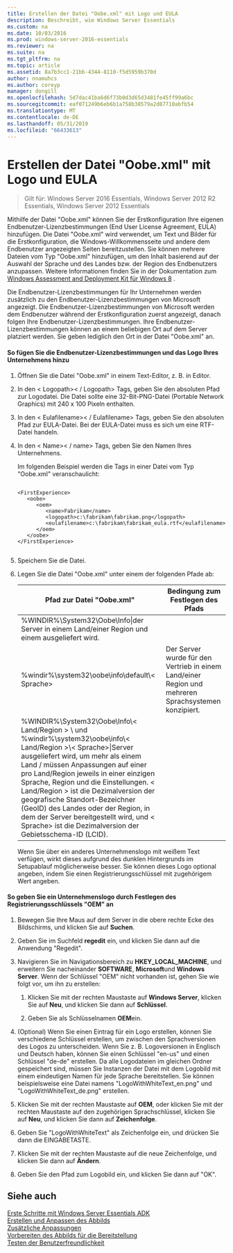 ```yaml
---
title: Erstellen der Datei "Oobe.xml" mit Logo und EULA
description: Beschreibt, wie Windows Server Essentials
ms.custom: na
ms.date: 10/03/2016
ms.prod: windows-server-2016-essentials
ms.reviewer: na
ms.suite: na
ms.tgt_pltfrm: na
ms.topic: article
ms.assetid: 8a7b3cc1-21bb-4344-8110-f5d5959b370d
author: nnamuhcs
ms.author: coreyp
manager: dongill
ms.openlocfilehash: 5d7dac41ba6d6f73b0d3d65d3481fe45ff99a6bc
ms.sourcegitcommit: eaf071249b6eb6b1a758b38579a2d87710abfb54
ms.translationtype: MT
ms.contentlocale: de-DE
ms.lasthandoff: 05/31/2019
ms.locfileid: "66433613"
---
```

# <a name="create-the-oobexml-file-including-logo-and-eula"></a>Erstellen der Datei "Oobe.xml" mit Logo und EULA

>Gilt für: Windows Server 2016 Essentials, Windows Server 2012 R2 Essentials, Windows Server 2012 Essentials

Mithilfe der Datei "Oobe.xml" können Sie der Erstkonfiguration Ihre eigenen Endbenutzer-Lizenzbestimmungen (End User License Agreement, EULA) hinzufügen. Die Datei "Oobe.xml" wird verwendet, um Text und Bilder für die Erstkonfiguration, die Windows-Willkommensseite und andere dem Endbenutzer angezeigten Seiten bereitzustellen. Sie können mehrere Dateien vom Typ "Oobe.xml" hinzufügen, um den Inhalt basierend auf der Auswahl der Sprache und des Landes bzw. der Region des Endbenutzers anzupassen. Weitere Informationen finden Sie in der Dokumentation zum [Windows Assessment and Deployment Kit für Windows 8](https://go.microsoft.com/fwlink/?LinkId=248694) .  
  
 Die Endbenutzer-Lizenzbestimmungen für Ihr Unternehmen werden zusätzlich zu den Endbenutzer-Lizenzbestimmungen von Microsoft angezeigt. Die Endbenutzer-Lizenzbestimmungen von Microsoft werden dem Endbenutzer während der Erstkonfiguration zuerst angezeigt, danach folgen Ihre Endbenutzer-Lizenzbestimmungen. Ihre Endbenutzer-Lizenzbestimmungen können an einem beliebigen Ort auf dem Server platziert werden. Sie geben lediglich den Ort in der Datei "Oobe.xml" an.  
  
#### <a name="to-add-your-company-eula-and-logo"></a>So fügen Sie die Endbenutzer-Lizenzbestimmungen und das Logo Ihres Unternehmens hinzu  
  
1. Öffnen Sie die Datei "Oobe.xml" in einem Text-Editor, z. B. in Editor.  
  
2. In den < Logopath\>< / Logopath\> Tags, geben Sie den absoluten Pfad zur Logodatei. Die Datei sollte eine 32-Bit-PNG-Datei (Portable Network Graphics) mit 240 x 100 Pixeln enthalten.  
  
3. In den < Eulafilename\>< / Eulafilename\> Tags, geben Sie den absoluten Pfad zur EULA-Datei. Bei der EULA-Datei muss es sich um eine RTF-Datei handeln.  
  
4. In den < Name\>< / name\> Tags, geben Sie den Namen Ihres Unternehmens.  
  
    Im folgenden Beispiel werden die Tags in einer Datei vom Typ "Oobe.xml" veranschaulicht:  
  
   ```  
  
   <FirstExperience>  
      <oobe>  
         <oem>  
            <name>Fabrikam</name>  
            <logopath>c:\fabrikam\fabrikam.png</logopath>  
            <eulafilename>c:\fabrikam\fabrikam_eula.rtf</eulafilename>  
         </oem>  
      </oobe>  
   </FirstExperience>  
  
   ```  
  
5. Speichern Sie die Datei.  
  
6. Legen Sie die Datei "Oobe.xml" unter einem der folgenden Pfade ab:  
  
   |Pfad zur Datei "Oobe.xml"|Bedingung zum Festlegen des Pfads|  
   |-----------------------|----------------------------------------|  
   |%WINDIR%\System32\Oobe\Info\|der Server in einem Land/einer Region und einem ausgeliefert wird.|  
   |%windir%\system32\oobe\info\default\\< Sprache\>|Der Server wurde für den Vertrieb in einem Land/einer Region und mehreren Sprachsystemen konzipiert.|  
   |%WINDIR%\System32\Oobe\Info\\< Land/Region > \ und %windir%\system32\oobe\info\\< Land/Region >\\< Sprache\>\|Server ausgeliefert wird, um mehr als einem Land / müssen Anpassungen auf einer pro Land/Region jeweils in einer einzigen Sprache, Region und die Einstellungen. < Land/Region > ist die Dezimalversion der geografische Standort-Bezeichner (GeoID) des Landes oder der Region, in dem der Server bereitgestellt wird, und < Sprache\> ist die Dezimalversion der Gebietsschema-ID (LCID).|  
  
   Wenn Sie über ein anderes Unternehmenslogo mit weißem Text verfügen, wirkt dieses aufgrund des dunklen Hintergrunds im Setupablauf möglicherweise besser.  Sie können dieses Logo optional angeben, indem Sie einen Registrierungsschlüssel mit zugehörigem Wert angeben.  
  
#### <a name="to-specify-a-company-logo-by-setting-the-oem-registry-key"></a>So geben Sie ein Unternehmenslogo durch Festlegen des Registrierungsschlüssels "OEM" an  
  
1.  Bewegen Sie Ihre Maus auf dem Server in die obere rechte Ecke des Bildschirms, und klicken Sie auf **Suchen**.  
  
2.  Geben Sie im Suchfeld **regedit** ein, und klicken Sie dann auf die Anwendung "Regedit".  
  
3.  Navigieren Sie im Navigationsbereich zu  **HKEY_LOCAL_MACHINE**, und erweitern Sie nacheinander **SOFTWARE**, **Microsoft**und **Windows Server**. Wenn der Schlüssel "OEM" nicht vorhanden ist, gehen Sie wie folgt vor, um ihn zu erstellen:  
  
    1.  Klicken Sie mit der rechten Maustaste auf **Windows Server**, klicken Sie auf **Neu**, und klicken Sie dann auf **Schlüssel**.  
  
    2.  Geben Sie als Schlüsselnamen **OEM**ein.  
  
4.  (Optional) Wenn Sie einen Eintrag für ein Logo erstellen, können Sie verschiedene Schlüssel erstellen, um zwischen den Sprachversionen des Logos zu unterscheiden. Wenn Sie z. B. Logoversionen in Englisch und Deutsch haben, können Sie einen Schlüssel "en-us" und einen Schlüssel "de-de" erstellen. Da alle Logodateien im gleichen Ordner gespeichert sind, müssen Sie Instanzen der Datei mit dem Logobild mit einem eindeutigen Namen für jede Sprache bereitstellen. Sie können beispielsweise eine Datei namens "LogoWithWhiteText_en.png" und "LogoWithWhiteText_de.png" erstellen.  
  
5.  Klicken Sie mit der rechten Maustaste auf **OEM**, oder klicken Sie mit der rechten Maustaste auf den zugehörigen Sprachschlüssel, klicken Sie auf **Neu**, und klicken Sie dann auf **Zeichenfolge**.  
  
6.  Geben Sie "LogoWithWhiteText" als Zeichenfolge ein, und drücken Sie dann die EINGABETASTE.  
  
7.  Klicken Sie mit der rechten Maustaste auf die neue Zeichenfolge, und klicken Sie dann auf **Ändern**.  
  
8.  Geben Sie den Pfad zum Logobild ein, und klicken Sie dann auf "OK".  
  
## <a name="see-also"></a>Siehe auch  
 [Erste Schritte mit Windows Server Essentials ADK](Getting-Started-with-the-Windows-Server-Essentials-ADK.md)   
 [Erstellen und Anpassen des Abbilds](Creating-and-Customizing-the-Image.md)   
 [Zusätzliche Anpassungen](Additional-Customizations.md)   
 [Vorbereiten des Abbilds für die Bereitstellung](Preparing-the-Image-for-Deployment.md)   
 [Testen der Benutzerfreundlichkeit](Testing-the-Customer-Experience.md)
